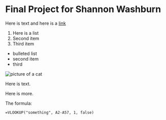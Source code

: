 # Final Project for Shannon Washburn 

Here is text and here is a [link](https://wikipedia.org)


1. Here is a list
2. Second item
3. Third item

* bulleted list
* second item
* third


![picture of a cat](https://placekitten.com/400/300)


Here is text.

Here is more.

The formula:

```
=VLOOKUP("something", A2-A57, 1, false)
```

